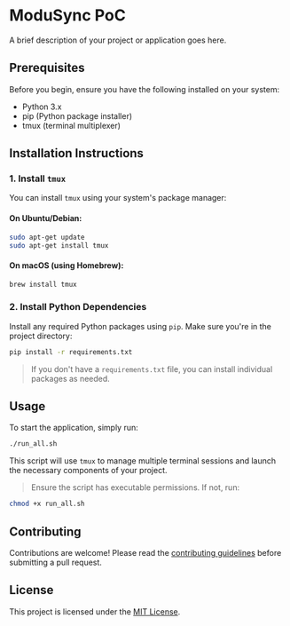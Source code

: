 # ModuSync PoC

A brief description of your project or application goes here.

## Prerequisites

Before you begin, ensure you have the following installed on your system:

- Python 3.x
- pip (Python package installer)
- tmux (terminal multiplexer)

## Installation Instructions

### 1. Install `tmux`

You can install `tmux` using your system's package manager:

#### On Ubuntu/Debian:
```bash
sudo apt-get update
sudo apt-get install tmux
```

#### On macOS (using Homebrew):
```bash
brew install tmux
```

### 2. Install Python Dependencies

Install any required Python packages using `pip`. Make sure you're in the project directory:

```bash
pip install -r requirements.txt
```

> If you don't have a `requirements.txt` file, you can install individual packages as needed.

## Usage

To start the application, simply run:

```bash
./run_all.sh
```

This script will use `tmux` to manage multiple terminal sessions and launch the necessary components of your project.

> Ensure the script has executable permissions. If not, run:  
```bash
chmod +x run_all.sh
```

## Contributing

Contributions are welcome! Please read the [contributing guidelines](CONTRIBUTING.md) before submitting a pull request.

## License

This project is licensed under the [MIT License](LICENSE).

